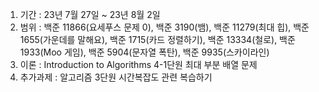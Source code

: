 1. 기간 : 23년 7월 27일 ~ 23년 8월 2일
2. 범위 : 백준 11866(요세푸스 문제 0), 백준 3190(뱀), 백준 11279(최대 힙), 백준 1655(가운데를 말해요), 백준 1715(카드 정렬하기), 백준 13334(철로), 백준 1933(Moo 게임), 백준 5904(문자열 폭탄), 백준 9935(스카이라인)
3. 이론 : Introduction to Algorithms 4-1단원 최대 부분 배열 문제
4. 추가과제 : 알고리즘 3단원 시간복잡도 관련 복습하기
